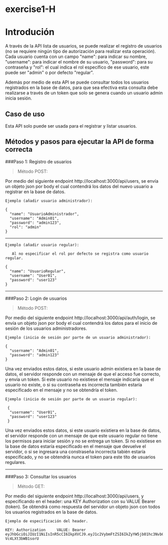 # exercise1-H

# Introdución

  A través de la API lista de usuarios, se puede realizar el registro de usuarios (no se requiere ningún tipo de autorización para realizar esta operación).   
Cada usuario cuenta con un campo "name": para indicar su nombre, "username": para indicar el nombre de su usuario, "password": para su contraseña y "rol": el cual 
indica el rol específico de ese usuario, este puede ser "admin" o por defecto "regular".

  Además por medio de esta API se puede consultar todos los usuarios registrados en la base de datos, para que sea efectiva esta consulta debe realizarse a través de un
token que solo se genera cuando un usuario admin inicia sesión.

## Caso de uso

   Esta API solo puede ser usada para el registrar y listar usuarios.

## Métodos y pasos para ejecutar la API de forma correcta

###Paso 1: Registro de usuarios

>Método POST:

   Por medio del siguiente endpoint http://localhost:3000/api/users, se envía un objeto json por body el cual contendrá los datos del nuevo usuario a registrar en la base de datos.

```
Ejemplo (añadir usuario administrador): 

{
  "name": "UsuarioAdministrador",
  "username": "Admin01",
  "password": "admin123",
  "rol": "admin"
}
```
--------------------------------------------------------------------------------------------------------------------------------------------------------------------------------
```
Ejemplo (añadir usuario regular): 

   Al no especificar el rol por defecto se registra como usuario regular.

{
  "name": "UsuarioRegular",
  "username": "User01",
  "password": "user123"
} 

```

--------------------------------------------------------------------------------------------------------------------------------------------------------------------------------
###Paso 2: Login de usuarios

>Método POST:

   Por medio del siguiente endpoint http://localhost:3000/api/auth/login, se envía un objeto json por body el cual contendrá los datos para el inicio de sesión de los usuarios administradores.
```
Ejemplo (inicio de sesión por parte de un usuario administrador): 

{
  "username": "Admin01",
  "password": "admin123"
}
```
   Una vez enviados estos datos, si este usuario admin existiera en la base de datos, el servidor responde con un mensaje de que el acceso fue correcto, y envía un token. Si este usuario
no existiese el mensaje indicaría que el usuario no existe, o si su contraseña es incorrecta también estaría especificado en el mensaje y no se obtendría el token.
```
Ejemplo (inicio de sesión por parte de un usuario regular):

 {
  "username": "User01",
  "password": "user123"
 }
```
Una vez enviados estos datos, si este usuario existiera en la base de datos, el servidor responde con un mensaje de que este usuario regular no tiene los permisos para iniciar sesión y no se entrega un token.
Si no existiese en la base de datos estaría especificado en el mensaje que devuelve el servidor, o si se ingresara una constraseña incorrecta tabién estaría especificado, y no se obtendría nunca el token para este tito de usuarios regulares.

---------------------------------------------------------------------------------------------------------------------------------------------------------------------------

###Paso 3: Consultar los usuarios

>Método GET:

 Por medio del siguiente endpoint http://localhost:3000/api/users, y especificando en el header: una KEY Authorization con su VALUE Bearer (token). Se obtendrá como respuesta del servidor
un objeto json con todos los usuarios registrados en la base de datos.
```
Ejemplo de especificación del header.

KEY: Authorization     VALUE: Bearer eyJhbGciOiJIUzI1NiIsInR5cCI6IkpXVCJ9.eyJ1c2VybmFtZSI6IkZyYW5jb01hc3NvbGEiLCJuYW1lIjoiRnJhbmNvIE1hc3NvbGEiLCJyb2xlIjoiYWRtaW4iLCJpYXQiOjE2MDc0NjcxNzl9.TNk_w5KhODHpReAkS3vbr6Fv706-Vc4LXt3bWB1sorU         
```
 
 
 
 
 
 
